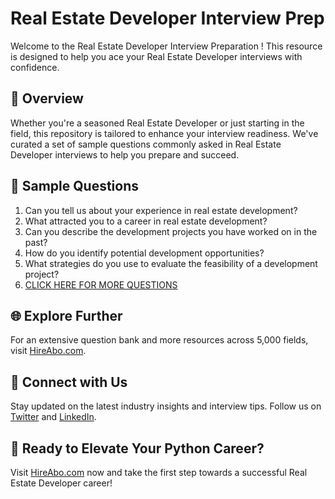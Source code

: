 # Real Estate Developer Interview Prep

Welcome to the Real Estate Developer Interview Preparation ! This resource is designed to help you ace your Real Estate Developer interviews with confidence.

## 🚀 Overview

Whether you're a seasoned Real Estate Developer or just starting in the field, this repository is tailored to enhance your interview readiness. We've curated a set of sample questions commonly asked in Real Estate Developer interviews to help you prepare and succeed.

## 📝 Sample Questions

1. Can you tell us about your experience in real estate development?
2. What attracted you to a career in real estate development?
3. Can you describe the development projects you have worked on in the past?
4. How do you identify potential development opportunities?
5. What strategies do you use to evaluate the feasibility of a development project?
6. [CLICK HERE FOR MORE QUESTIONS](https://hireabo.com/job/21_3_0/Real%20Estate%20Developer)

## 🌐 Explore Further

For an extensive question bank and more resources across 5,000 fields, visit [HireAbo.com](https://www.hireabo.com).

## 📱 Connect with Us

Stay updated on the latest industry insights and interview tips. Follow us on [Twitter](https://twitter.com/hireabo) and [LinkedIn](https://www.linkedin.com/in/hire-abo-3609972a8/).

## 🚀 Ready to Elevate Your Python Career?

Visit [HireAbo.com](https://www.hireabo.com) now and take the first step towards a successful Real Estate Developer career!